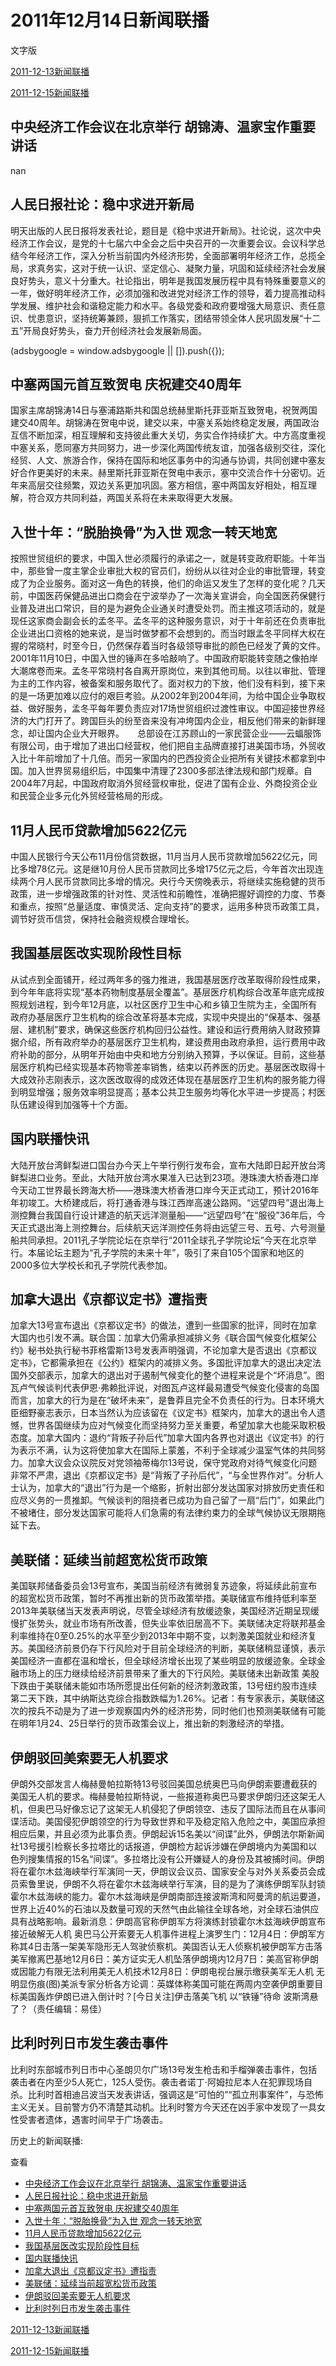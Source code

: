 







# 2011年12月14日新闻联播
 文字版








[2011-12-13新闻联播](/xinwenlianbo/20111213)


[2011-12-15新闻联播](/xinwenlianbo/20111215)





## 中央经济工作会议在北京举行 胡锦涛、温家宝作重要讲话


nan


## 人民日报社论：稳中求进开新局


明天出版的人民日报将发表社论，题目是《稳中求进开新局》。社论说，这次中央经济工作会议，是党的十七届六中全会之后中央召开的一次重要会议。会议科学总结今年经济工作，深入分析当前国内外经济形势，全面部署明年经济工作，总揽全局，求真务实，这对于统一认识、坚定信心、凝聚力量，巩固和延续经济社会发展良好势头，意义十分重大。社论指出，明年是我国发展历程中具有特殊重要意义的一年，做好明年经济工作，必须加强和改进党对经济工作的领导，着力提高推动科学发展、维护社会和谐稳定能力和水平。各级党委和政府要增强大局意识、责任意识、忧患意识，坚持统筹兼顾，狠抓工作落实，团结带领全体人民巩固发展“十二五”开局良好势头，奋力开创经济社会发展新局面。





 (adsbygoogle = window.adsbygoogle || []).push({});

 
## 中塞两国元首互致贺电 庆祝建交40周年


国家主席胡锦涛14日与塞浦路斯共和国总统赫里斯托菲亚斯互致贺电，祝贺两国建交40周年。胡锦涛在贺电中说，建交以来，中塞关系始终稳定发展，两国政治互信不断加深，相互理解和支持彼此重大关切，务实合作持续扩大。中方高度重视中塞关系，愿同塞方共同努力，进一步深化两国传统友谊，加强各级别交往，深化经贸、人文、旅游合作，保持在国际和地区事务中的沟通与协调，共同创建中塞友好合作更美好的未来。赫里斯托菲亚斯在贺电中表示，塞中交流合作十分密切。近年来高层交往频繁，双边关系更加巩固。塞方相信，塞中两国友好相处，相互理解，符合双方共同利益，两国关系将在未来取得更大发展。


## 入世十年：“脱胎换骨”为入世 观念一转天地宽


按照世贸组织的要求，中国入世必须履行的承诺之一，就是转变政府职能。十年当中，那些曾一度主掌企业审批大权的官员们，纷纷从以往对企业的审批管理，转变成了为企业服务。面对这一角色的转换，他们的命运又发生了怎样的变化呢？几天前，中国医药保健品进出口商会在宁波举办了一次海关宣讲会，向全国医药保健行业普及进出口常识，目的是为避免企业通关时遭受处罚。而主推这项活动的，就是现任这家商会副会长的孟冬平。孟冬平的这种服务意识，对于十年前还在负责审批企业进出口资格的她来说，是当时做梦都不会想到的。而当时跟孟冬平同样大权在握的常晓村，时至今日，仍然保存着当时各级领导审批的颜色已经发了黄的文件。2001年11月10日，中国入世的锤声在多哈敲响了。中国政府职能转变随之像拍岸大潮席卷而来。孟冬平常晓村各自离开原岗位，来到其他司局。以往以审批、管理为主的工作内容，被备案和服务取代了。面对权力的下放，他们没有料到，接下来的是一场更加难以应付的艰巨考验。从2002年到2004年间，为给中国企业争取权益、做好服务，孟冬平每年要负责应对17场世贸组织过渡性审议。中国迎接世界经济的大门打开了。跨国巨头的纷至沓来没有冲垮国内企业，相反他们带来的新鲜理念，却让国内企业大开眼界。　　总部设在江苏顾山的一家民营企业——云蝠服饰有限公司，由于增加了进出口经营权，他们把自主品牌直接打进美国市场，外贸收入比十年前增加了十几倍。而另一家国内的巴西投资企业把所有关键技术都拿到中国。加入世界贸易组织后，中国集中清理了2300多部法律法规和部门规章。自2004年7月起，中国政府取消外贸经营权审批，促进了国有企业、外商投资企业和民营企业多元化外贸经营格局的形成。


## 11月人民币贷款增加5622亿元


中国人民银行今天公布11月份信贷数据，11月当月人民币贷款增加5622亿元，同比多增78亿元。这是继10月份人民币贷款同比多增175亿元之后，今年首次出现连续两个月人民币贷款同比多增的情况。央行今天傍晚表示，将继续实施稳健的货币政策，进一步增强政策的针对性、灵活性和前瞻性，准确把握好调控的力度、节奏和重点，按照“总量适度、审慎灵活、定向支持”的要求，运用多种货币政策工具，调节好货币信贷，保持社会融资规模合理增长。


## 我国基层医改实现阶段性目标


从试点到全面铺开，经过两年多的强力推进，我国基层医疗改革取得阶段性成果，到今年年底将实现“基本药物制度基层全覆盖”。基层医疗机构综合改革年底完成按照规划进程，到今年12月底，以社区医疗卫生中心和乡镇卫生院为主，全国所有政府办基层医疗卫生机构的综合改革将基本完成，实现中央提出的“保基本、强基层、建机制”要求，确保这些医疗机构回归公益性。建设和运行费用纳入财政预算据介绍，所有政府举办的基层医疗卫生机构，建设费用由政府承担，运行费用中政府补助的部分，从明年开始由中央和地方分别纳入预算，予以保证。目前，这些基层医疗机构已经实现基本药物零差率销售，结束以药养医的历史。基层医改取得十大成效孙志刚表示，这次医改取得的成效还体现在基层医疗卫生机构的服务能力得到明显增强；服务效率明显提高；基本公共卫生服务均等化水平进一步提高；村医队伍建设得到加强等十个方面。


## 国内联播快讯


大陆开放台湾鲜梨进口国台办今天上午举行例行发布会，宣布大陆即日起开放台湾鲜梨进口业务。至此，大陆开放台湾水果准入已达到23项。港珠澳大桥香港口岸今天动工世界最长跨海大桥——港珠澳大桥香港口岸今天正式动工，预计2016年年初竣工。大桥建成后，将打通香港与珠江西岸高速公路网。“远望四号”退出海上测控舞台我国自行设计建造的航天远洋测量船——“远望四号”在“服役”36年后，今天正式退出海上测控舞台。后续航天远洋测控任务将由远望三号、五号、六号测量船共同承担。2011孔子学院论坛在京举行“2011全球孔子学院论坛”今天在北京举行。本届论坛主题为“孔子学院的未来十年”，吸引了来自105个国家和地区的2000多位大学校长和孔子学院代表参加。


## 加拿大退出《京都议定书》遭指责


加拿大13号宣布退出《京都议定书》的做法，遭到一些国家的批评，同时在加拿大国内也引发不满。联合国：加拿大仍需承担减排义务《联合国气候变化框架公约》秘书处执行秘书菲格雷斯13号发表声明强调，不论加拿大是否退出《京都议定书》，它都需承担在《公约》框架内的减排义务。多国批评加拿大的退出决定法国外交部表示，加拿大的退出对于遏制气候变化的整个进程来说是个“坏消息”。图瓦卢气候谈判代表伊恩·弗赖批评说，对图瓦卢这样最易遭受气候变化侵害的岛国而言，加拿大的行为是在“破坏未来”，是鲁莽且完全不负责任的行为。日本环境大臣细野豪志表示，日本当然认为应该留在《议定书》框架内，加拿大的退出令人遗憾，世界各国继续为应对气候变化而坚持努力至关重要，希望加拿大也能采取积极态度。加拿大国内：退约“背叛子孙后代”加拿大国内各界也对退出《议定书》的行为表示不满，认为这将使加拿大在国际上蒙羞，不利于全球减少温室气体的共同努力。加拿大议会众议院反对党领袖蒂梅尔13号说，保守党政府对待气候变化问题非常不严肃，退出《京都议定书》是“背叛了子孙后代”，“与全世界作对”。分析人士认为，加拿大的“退出”行为是一个缩影，折射出部分发达国家对排放历史责任和应尽义务的一贯推卸。气候谈判的阻挠者已成功为自己留了一扇“后门”，如果此门不被堵住，部分发达国家可能将人们急需的有法律约束力的全球气候协议无限期拖延下去。


## 美联储：延续当前超宽松货币政策


美国联邦储备委员会13号宣布，美国当前经济有微弱复苏迹象，将延续此前宣布的超宽松货币政策，暂时不再推出新的货币政策举措。美联储宣布维持低利率至2013年美联储当天发表声明说，尽管全球经济有放缓迹象，美国经济近期呈现缓慢扩张势头，就业市场有所改善，但失业率依旧居高不下。美联储决定将联邦基金利率维持在0至0.25%的水平至少到2013年中期不变，以刺激美国就业和经济复苏。美国经济前景仍存下行风险对于目前全球经济的判断，美联储稍显谨慎，表示美国经济一直都在温和增长，但全球经济增长出现了某些明显的放缓迹象。全球金融市场上的压力继续给经济前景带来了重大的下行风险。美联储未出新政策 美股下跌由于美联储未能如市场所愿提出任何新的经济刺激政策，13号纽约股市连续第二天下跌，其中纳斯达克综合指数跌幅为1.26%。记者：有专家表示，美联储这次的按兵不动是为了进一步观察国内外的经济形势，同时他们也预测美联储有可能在明年1月24、25日举行的货币政策会议上，推出新的刺激经济的举措。


## 伊朗驳回美索要无人机要求


伊朗外交部发言人梅赫曼帕拉斯特13号驳回美国总统奥巴马向伊朗索要遭截获的美国无人机的要求。梅赫曼帕拉斯特说，一些报道称奥巴马要求伊朗归还这架无人机，但奥巴马好像忘记了这架无人机侵犯了伊朗领空、违反了国际法而且在从事间谍活动。美国侵犯伊朗领空的行为导致世界和平及稳定陷入危险之中，美国应承担相应后果，并且必须为此事负责。伊朗起诉15名美以“间谍”此外，伊朗法尔斯新闻社13号援引检察长多拉塔比的话报道，伊朗检方起诉涉嫌在伊朗境内为美国和以色列搜集情报的15名“间谍”。多拉塔比没有公开嫌疑人的身份及其被捕时间。伊朗将在霍尔木兹海峡举行军演同一天，伊朗议会议员、国家安全与对外关系委员会成员索鲁里说，伊朗不久将在霍尔木兹海峡举行军演，目的是为了演练伊朗军队封锁霍尔木兹海峡的能力。霍尔木兹海峡是伊朗南部连接波斯湾和阿曼湾的航运要道，世界上近40%的石油以及数量可观的天然气由此输往全球各地，对全球石油供应具有战略影响。最新消息：伊朗高官称伊朗军方将演练封锁霍尔木兹海峡伊朗宣布接近破解无人机 奥巴马公开索要无人机事件进程上演罗生门：12月4日：伊朗军方称其4日击落一架美军隐形无人驾驶侦察机。美国否认无人侦察机被伊朗军方击落 美军撤离巴基地12月6日：美方证实无人机坠落伊朗境内12月7日：美高官称伊朗或因能力有限无法利用美无人机技术12月8日：伊朗电视台展示缴获美军无人机 无明显伤痕(图)美派专家分析各方论调：英媒体称美国可能在两周内空袭伊朗重要目标美国轰炸伊朗已进入倒计时？[今日关注]伊击落美飞机 以“铁锤”待命 波斯湾悬了？（责任编辑：易佳）


## 比利时列日市发生袭击事件


比利时东部城市列日市中心圣朗贝尔广场13号发生枪击和手榴弹袭击事件，包括袭击者在内至少5人死亡，125人受伤。袭击者诺丁·阿姆拉尼本人在犯罪现场自杀。比利时首相迪吕波当天发表讲话，强调这是“可怕的”“孤立刑事案件”，与恐怖主义无关。目前警方仍不清楚其动机。比利时警方今天还在凶手家中发现了一具女性受害者遗体，遇害时间早于广场袭击。






历史上的新闻联播:

 查看
 

* [中央经济工作会议在北京举行 胡锦涛、温家宝作重要讲话](#中央经济工作会议在北京举行-胡锦涛、温家宝作重要讲话)
* [人民日报社论：稳中求进开新局](#人民日报社论：稳中求进开新局)
* [中塞两国元首互致贺电 庆祝建交40周年](#中塞两国元首互致贺电-庆祝建交40周年)
* [入世十年：“脱胎换骨”为入世 观念一转天地宽](#入世十年：“脱胎换骨”为入世-观念一转天地宽)
* [11月人民币贷款增加5622亿元](#11月人民币贷款增加5622亿元)
* [我国基层医改实现阶段性目标](#我国基层医改实现阶段性目标)
* [国内联播快讯](#国内联播快讯)
* [加拿大退出《京都议定书》遭指责](#加拿大退出《京都议定书》遭指责)
* [美联储：延续当前超宽松货币政策](#美联储：延续当前超宽松货币政策)
* [伊朗驳回美索要无人机要求](#伊朗驳回美索要无人机要求)
* [比利时列日市发生袭击事件](#比利时列日市发生袭击事件)






[2011-12-13新闻联播](/xinwenlianbo/20111213)


[2011-12-15新闻联播](/xinwenlianbo/20111215)



